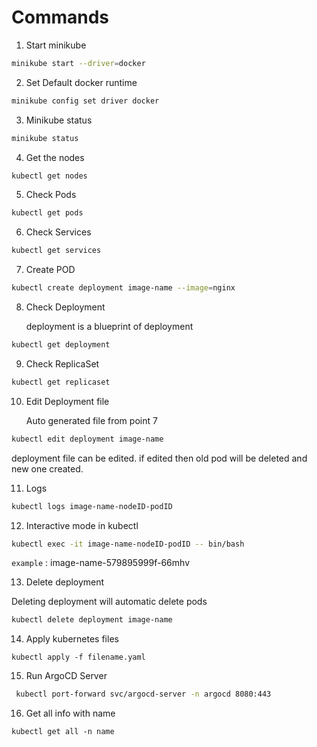 # Commands

1. Start minikube

```bash
minikube start --driver=docker
```

2. Set Default docker runtime

```bash
minikube config set driver docker
```

3. Minikube status

```bash
minikube status
```

4. Get the nodes

```bash
kubectl get nodes
```

5. Check Pods

```bash
kubectl get pods
```

6. Check Services

```bash
kubectl get services
```

7. Create POD

```bash
kubectl create deployment image-name --image=nginx
```

8. Check Deployment

   deployment is a blueprint of deployment

```bash
kubectl get deployment
```

9. Check ReplicaSet

```bash
kubectl get replicaset
```

10. Edit Deployment file

    Auto generated file from point 7

```bash
kubectl edit deployment image-name
```

deployment file can be edited. if edited then old pod will be deleted and new one created.

11. Logs

```bash
kubectl logs image-name-nodeID-podID
```

12. Interactive mode in kubectl

```bash
kubectl exec -it image-name-nodeID-podID -- bin/bash
```

`example` : image-name-579895999f-66mhv

13. Delete deployment

Deleting deployment will automatic delete pods

```bash
kubectl delete deployment image-name
```

14. Apply kubernetes files

```
kubectl apply -f filename.yaml
```

15. Run ArgoCD Server

```bash
 kubectl port-forward svc/argocd-server -n argocd 8080:443
```

16. Get all info with name

```
kubectl get all -n name
```
